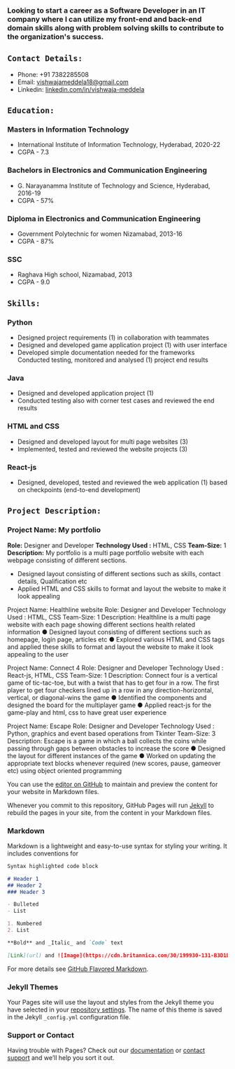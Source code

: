 

### Looking to start a career as a Software Developer in an IT company where I can utilize my front-end and back-end domain skills along with problem solving skills to contribute to the organization's success.

## `Contact Details:`
- Phone: +91 7382285508
- Email:  vishwajameddela18@gmail.com
- Linkedin: [linkedin.com/in/vishwaja-meddela](linkedin.com/in/vishwaja-meddela)

## `Education:`
   ### Masters in Information Technology
   - International Institute of Information Technology, Hyderabad, 2020-22 
   - CGPA - 7.3

  ### Bachelors in Electronics and Communication Engineering
   - G. Narayanamma Institute of Technology and Science, Hyderabad, 2016-19 
  - CGPA - 57%

  ### Diploma in  Electronics and Communication Engineering
  - Government Polytechnic for women Nizamabad,  2013-16 
  - CGPA - 87%

  ### SSC
  - Raghava High school, Nizamabad,  2013 
  - CGPA - 9.0

## `Skills: `
### Python

- Designed project requirements (1)  in collaboration with teammates
- Designed and developed game application project (1) with user interface
-	Developed simple documentation needed for the frameworks
	Conducted testing, monitored  and analysed (1) project end results

### Java

- Designed and developed application project (1)
-	Conducted testing also with corner test cases and reviewed the end results

### HTML and CSS

-	Designed and developed layout for multi page websites (3)
-	Implemented, tested and reviewed the website projects (3)

### React-js
-	Designed, developed, tested and reviewed the web application (1) based on checkpoints (end-to-end development)

## `Project Description: `

### Project Name: My portfolio
**Role:** Designer and Developer
**Technology Used :** HTML, CSS
**Team-Size:** 1
**Description:** My portfolio is a multi page portfolio website with each webpage consisting of different sections.

- Designed layout consisting of different sections such as skills, contact details, Qualification etc
- Applied HTML and CSS skills to format and layout  the website to make it look appealing


Project Name: Healthline website
	Role: Designer and Developer
Technology Used : HTML, CSS
Team-Size: 1
Description: Healthline is a multi page website with each page showing different sections health related information 
●	Designed layout consisting of different sections such as homepage, login page, articles etc
●	Explored various HTML and CSS tags and applied these skills to format and layout  the website to make it look appealing to the user


Project Name: Connect 4
	Role: Designer and Developer
Technology Used : React-js, HTML, CSS
Team-Size: 1
Description: Connect four is a vertical game of tic-tac-toe, but with a twist that has to get four in a row. The first player to get four checkers lined up in a row in any direction-horizontal, vertical, or diagonal-wins the game
●	Identified the components and designed the board for the multiplayer game
●	Applied react-js for the game-play and html, css to have great user experience


Project Name: Escape
	Role: Designer and Developer
Technology Used : Python, graphics and event based operations from Tkinter
Team-Size: 3
Description: Escape is a game in which a ball collects the coins while passing through gaps between obstacles to increase the score
●	Designed the layout for different instances of the game
●	Worked on updating the appropriate text blocks whenever required (new scores, pause, gameover etc) using object oriented programming

You can use the [editor on GitHub](https://github.com/divyaparvatala/divyaparvatala.github.io/edit/main/README.md) to maintain and preview the content for your website in Markdown files.

Whenever you commit to this repository, GitHub Pages will run [Jekyll](https://jekyllrb.com/) to rebuild the pages in your site, from the content in your Markdown files.

### Markdown

Markdown is a lightweight and easy-to-use syntax for styling your writing. It includes conventions for

```markdown
Syntax highlighted code block

# Header 1
## Header 2
### Header 3

- Bulleted
- List

1. Numbered
2. List

**Bold** and _Italic_ and `Code` text

[Link](url) and ![Image](https://cdn.britannica.com/30/199930-131-B3D1D347/computer.jpg)
```

For more details see [GitHub Flavored Markdown](https://guides.github.com/features/mastering-markdown/).

### Jekyll Themes

Your Pages site will use the layout and styles from the Jekyll theme you have selected in your [repository settings](https://github.com/divyaparvatala/divyaparvatala.github.io/settings/pages). The name of this theme is saved in the Jekyll `_config.yml` configuration file.

### Support or Contact

Having trouble with Pages? Check out our [documentation](https://docs.github.com/categories/github-pages-basics/) or [contact support](https://support.github.com/contact) and we’ll help you sort it out.
